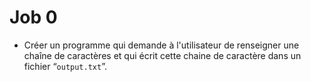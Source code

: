 # Job 0

* Créer un programme qui demande à l'utilisateur de renseigner une chaîne de caractères et qui écrit cette chaine de caractère dans un fichier “`output.txt`”.